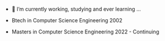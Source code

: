 - 🌱 I’m currently working, studying and ever learning ...

- Btech in Computer Science Engineering 2002
- Masters in Computer Science Engineering 2022 - Continuing


<!---
nparida2012/nparida2012 is a ✨ special ✨ repository because its `README.md` (this file) appears on your GitHub profile.
You can click the Preview link to take a look at your changes.
--->
